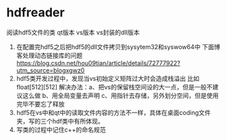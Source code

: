 # hdfreader
阅读hdf5文件的类
qt版本
vs版本
vs封装的dll版本
1. 在配置完hdf5之后把hdf5的dll文件拷贝到sysytem32和syswow64中
下面博客处理动态链接库的问题
https://blog.csdn.net/hou09tian/article/details/72777922?utm_source=blogxgwz0
2. hdf5类开发过程中，发现当vs初始定义矩阵过大时会造成栈溢出
比如float[512][512]
解决办法：a、把vs的保留栈空间设的大一点，但是一般不建议这么做
		b、用全局变量去声明
		c、用指针去存储，另外划分空间，但是使用完毕不要忘了释放
3. hdf5在vs中和qt中的读取文件内容的方法不一样，具体在桌面coding文件夹，写的三个hdf类中有所体现。
4. 写类的过程中记住c++的命名规范
